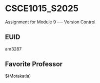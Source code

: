# CSCE1015_S2025

Assignment for Module 9 --- Version Control

## EUID
am3287

## Favorite Professor
$(Motakatla)
